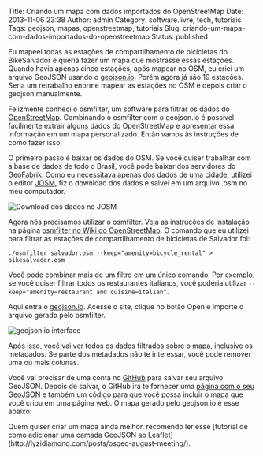 Title: Criando um mapa com dados importados do OpenStreetMap
Date: 2013-11-06 23:38
Author: admin
Category: software.livre, tech, tutoriais
Tags: geojson, mapas, openstreetmap, tutoriais
Slug: criando-um-mapa-com-dados-importados-do-openstreetmap
Status: published

Eu mapeei todas as estações de compartilhamento de bicicletas do
BikeSalvador e queria fazer um mapa que mostrasse essas estações. Quando
havia apenas cinco estações, após mapear no OSM, eu criei um arquivo
GeoJSON usando o [geojson.io](http://geojson.io). Porém agora já são 19
estações. Seria um retrabalho enorme mapear as estações no OSM e depois
criar o geojson manualmente.

Felizmente conheci o osmfilter, um software para filtrar os dados do
[OpenStreetMap](http://osm.org). Combinando o osmfilter com o geojson.io
é possível facilmente extrair alguns dados do OpenStreetMap e apresentar
essa informação em um mapa personalizado. Então vamos às instruções de
como fazer isso.

O primeiro passo é baixar os dados do OSM. Se você quiser trabalhar com
a base de dados de todo o Brasil, você pode baixar dos servidores do
[GeoFabrik](http://download.geofabrik.de). Como eu necessitava apenas
dos dados de uma cidade, utilizei o editor
[JOSM](http://josm.openstreetmap.de/), fiz o download dos dados e salvei
em um arquivo .osm no meu computador.

![Download dos dados no
JOSM](http://images.wille.blog.br/josm.jpg)

Agora nós precisamos utilizar o osmfilter. Veja as instruções de
instalação na página [osmfilter no Wiki do
OpenStreetMap](https://wiki.openstreetmap.org/wiki/Osmfilter). O comando
que eu utilizei para filtrar as estações de compartilhamento de
bicicletas de Salvador foi:

`./osmfilter salvador.osm --keep="amenity=bicycle_rental" > bikesalvador.osm`

Você pode combinar mais de um filtro em um único comando. Por exemplo,
se você quiser filtrar todos os restaurantes italianos, você poderia
utilizar `--keep="amenity=restaurant and cuisine=italian"`.

Aqui entra o [geojson.io](http://geojson.io). Acesse o site, clique no
botão Open e importe o arquivo gerado pelo osmfilter.

![geojson.io
interface](http://images.wille.blog.br/geojson-open.jpg)

Após isso, você vai ver todos os dados filtrados sobre o mapa, inclusive
os metadados. Se parte dos metadados não te interessar, você pode
remover uma ou mais colunas.

Você vai precisar de uma conta no [GitHub](http://github.com) para
salvar seu arquivo GeoJSON. Depois de salvar, o GitHub irá te fornecer
uma [página com o seu
GeoJSON](https://gist.github.com/willemarcel/37a8be9409baa07cf31e) e
também um código para que você possa incluir o mapa que você criou em
uma página web. O mapa gerado pelo geojson.io é esse abaixo:

<p>
<script src="https://gist.github.com/willemarcel/37a8be9409baa07cf31e.js"></script>
</p>
Quem quiser criar um mapa ainda melhor, recomendo ler esse [tutorial de
como adicionar uma camada GeoJSON ao
Leaflet](http://lyzidiamond.com/posts/osgeo-august-meeting/).
